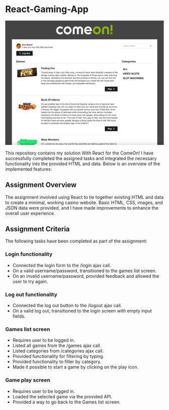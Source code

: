 # React-Gaming-App

![comeon-javascript-test-site](example.png)

This repository contains my solution With React for the ComeOn! I have successfully completed the assigned tasks and integrated the necessary functionality into the provided HTML and data. Below is an overview of the implemented features:

## Assignment Overview

The assignment involved using React to tie together existing HTML and data to create a minimal, working casino website. Basic HTML, CSS, images, and JSON data were provided, and I have made improvements to enhance the overall user experience.

## Assignment Criteria

The following tasks have been completed as part of the assignment:

### Login functionality

* Connected the login form to the /login ajax call.
* On a valid username/password, transitioned to the games list screen.
* On an invalid username/password, provided feedback and allowed the user to try again.

### Log out functionality

* Connected the log out button to the /logout ajax call.
* On a valid log out, transitioned to the login screen with empty input fields.

### Games list screen

* Requires user to be logged in.
* Listed all games from the /games ajax call.
* Listed categories from /categories ajax call.
* Provided functionality for filtering by typing.
* Provided functionality to filter by category.
* Made it possible to start a game by clicking on the play icon.

### Game play screen

* Requires user to be logged in.
* Loaded the selected game via the provided API.
* Provided a way to go back to the Games list screen.

